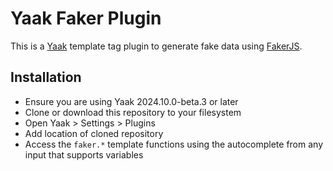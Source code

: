 # Yaak Faker Plugin

This is a [Yaak](https://yaak.app) template tag plugin to generate fake data
using [FakerJS](https://fakerjs.dev).

## Installation

- Ensure you are using Yaak 2024.10.0-beta.3 or later
- Clone or download this repository to your filesystem
- Open Yaak > Settings > Plugins
- Add location of cloned repository
- Access the `faker.*` template functions using the autocomplete from any input that
  supports variables 
